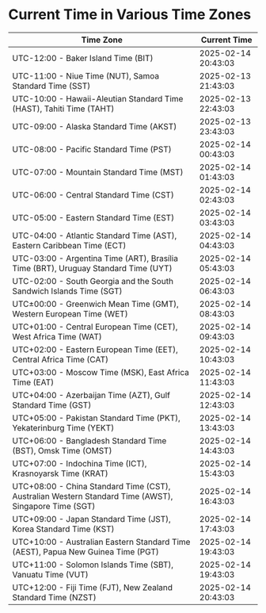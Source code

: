 # Current Time in Various Time Zones

| Time Zone | Current Time |
|-----------|--------------|
| UTC-12:00 - Baker Island Time (BIT) | 2025-02-14 20:43:03 |
| UTC-11:00 - Niue Time (NUT), Samoa Standard Time (SST) | 2025-02-13 21:43:03 |
| UTC-10:00 - Hawaii-Aleutian Standard Time (HAST), Tahiti Time (TAHT) | 2025-02-13 22:43:03 |
| UTC-09:00 - Alaska Standard Time (AKST) | 2025-02-13 23:43:03 |
| UTC-08:00 - Pacific Standard Time (PST) | 2025-02-14 00:43:03 |
| UTC-07:00 - Mountain Standard Time (MST) | 2025-02-14 01:43:03 |
| UTC-06:00 - Central Standard Time (CST) | 2025-02-14 02:43:03 |
| UTC-05:00 - Eastern Standard Time (EST) | 2025-02-14 03:43:03 |
| UTC-04:00 - Atlantic Standard Time (AST), Eastern Caribbean Time (ECT) | 2025-02-14 04:43:03 |
| UTC-03:00 - Argentina Time (ART), Brasília Time (BRT), Uruguay Standard Time (UYT) | 2025-02-14 05:43:03 |
| UTC-02:00 - South Georgia and the South Sandwich Islands Time (SGT) | 2025-02-14 06:43:03 |
| UTC±00:00 - Greenwich Mean Time (GMT), Western European Time (WET) | 2025-02-14 08:43:03 |
| UTC+01:00 - Central European Time (CET), West Africa Time (WAT) | 2025-02-14 09:43:03 |
| UTC+02:00 - Eastern European Time (EET), Central Africa Time (CAT) | 2025-02-14 10:43:03 |
| UTC+03:00 - Moscow Time (MSK), East Africa Time (EAT) | 2025-02-14 11:43:03 |
| UTC+04:00 - Azerbaijan Time (AZT), Gulf Standard Time (GST) | 2025-02-14 12:43:03 |
| UTC+05:00 - Pakistan Standard Time (PKT), Yekaterinburg Time (YEKT) | 2025-02-14 13:43:03 |
| UTC+06:00 - Bangladesh Standard Time (BST), Omsk Time (OMST) | 2025-02-14 14:43:03 |
| UTC+07:00 - Indochina Time (ICT), Krasnoyarsk Time (KRAT) | 2025-02-14 15:43:03 |
| UTC+08:00 - China Standard Time (CST), Australian Western Standard Time (AWST), Singapore Time (SGT) | 2025-02-14 16:43:03 |
| UTC+09:00 - Japan Standard Time (JST), Korea Standard Time (KST) | 2025-02-14 17:43:03 |
| UTC+10:00 - Australian Eastern Standard Time (AEST), Papua New Guinea Time (PGT) | 2025-02-14 19:43:03 |
| UTC+11:00 - Solomon Islands Time (SBT), Vanuatu Time (VUT) | 2025-02-14 19:43:03 |
| UTC+12:00 - Fiji Time (FJT), New Zealand Standard Time (NZST) | 2025-02-14 20:43:03 |
